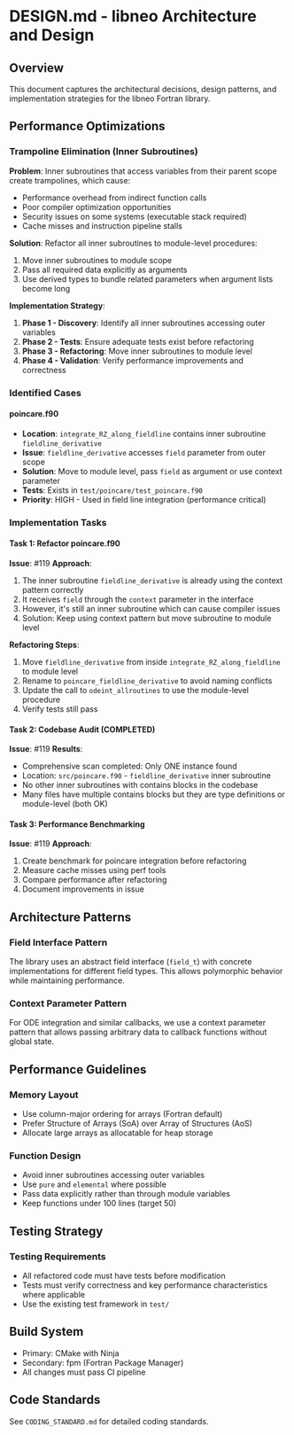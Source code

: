 # DESIGN.md - libneo Architecture and Design

## Overview
This document captures the architectural decisions, design patterns, and implementation strategies for the libneo Fortran library.

## Performance Optimizations

### Trampoline Elimination (Inner Subroutines)
**Problem**: Inner subroutines that access variables from their parent scope create trampolines, which cause:
- Performance overhead from indirect function calls
- Poor compiler optimization opportunities
- Security issues on some systems (executable stack required)
- Cache misses and instruction pipeline stalls

**Solution**: Refactor all inner subroutines to module-level procedures:
1. Move inner subroutines to module scope
2. Pass all required data explicitly as arguments
3. Use derived types to bundle related parameters when argument lists become long

**Implementation Strategy**:
1. **Phase 1 - Discovery**: Identify all inner subroutines accessing outer variables
2. **Phase 2 - Tests**: Ensure adequate tests exist before refactoring
3. **Phase 3 - Refactoring**: Move inner subroutines to module level
4. **Phase 4 - Validation**: Verify performance improvements and correctness

### Identified Cases

#### poincare.f90
- **Location**: `integrate_RZ_along_fieldline` contains inner subroutine `fieldline_derivative`
- **Issue**: `fieldline_derivative` accesses `field` parameter from outer scope
- **Solution**: Move to module level, pass `field` as argument or use context parameter
- **Tests**: Exists in `test/poincare/test_poincare.f90`
- **Priority**: HIGH - Used in field line integration (performance critical)

### Implementation Tasks

#### Task 1: Refactor poincare.f90
**Issue**: #119
**Approach**:
1. The inner subroutine `fieldline_derivative` is already using the context pattern correctly
2. It receives `field` through the `context` parameter in the interface
3. However, it's still an inner subroutine which can cause compiler issues
4. Solution: Keep using context pattern but move subroutine to module level

**Refactoring Steps**:
1. Move `fieldline_derivative` from inside `integrate_RZ_along_fieldline` to module level
2. Rename to `poincare_fieldline_derivative` to avoid naming conflicts
3. Update the call to `odeint_allroutines` to use the module-level procedure
4. Verify tests still pass

#### Task 2: Codebase Audit (COMPLETED)
**Issue**: #119
**Results**:
- Comprehensive scan completed: Only ONE instance found
- Location: `src/poincare.f90` - `fieldline_derivative` inner subroutine
- No other inner subroutines with contains blocks in the codebase
- Many files have multiple contains blocks but they are type definitions or module-level (both OK)

#### Task 3: Performance Benchmarking
**Issue**: #119
**Approach**:
1. Create benchmark for poincare integration before refactoring
2. Measure cache misses using perf tools
3. Compare performance after refactoring
4. Document improvements in issue

## Architecture Patterns

### Field Interface Pattern
The library uses an abstract field interface (`field_t`) with concrete implementations for different field types. This allows polymorphic behavior while maintaining performance.

### Context Parameter Pattern
For ODE integration and similar callbacks, we use a context parameter pattern that allows passing arbitrary data to callback functions without global state.

## Performance Guidelines

### Memory Layout
- Use column-major ordering for arrays (Fortran default)
- Prefer Structure of Arrays (SoA) over Array of Structures (AoS)
- Allocate large arrays as allocatable for heap storage

### Function Design
- Avoid inner subroutines accessing outer variables
- Use `pure` and `elemental` where possible
- Pass data explicitly rather than through module variables
- Keep functions under 100 lines (target 50)

## Testing Strategy

### Testing Requirements
- All refactored code must have tests before modification
- Tests must verify correctness and key performance characteristics where applicable
- Use the existing test framework in `test/`

## Build System
- Primary: CMake with Ninja
- Secondary: fpm (Fortran Package Manager)
- All changes must pass CI pipeline

## Code Standards
See `CODING_STANDARD.md` for detailed coding standards.
